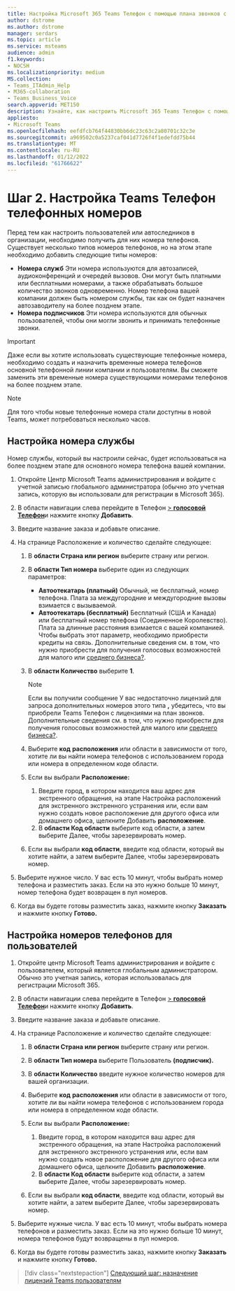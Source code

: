 ```yaml
---
title: Настройка Microsoft 365 Teams Телефон с помощью плана звонков с телефонными номерами
author: dstrome
ms.author: dstrome
manager: serdars
ms.topic: article
ms.service: msteams
audience: admin
f1.keywords:
- NOCSH
ms.localizationpriority: medium
MS.collection:
- Teams_ITAdmin_Help
- M365-collaboration
- Teams_Business_Voice
search.appverid: MET150
description: Узнайте, как настроить Microsoft 365 Teams Телефон с помощью телефонных номеров плана звонков для пользователей и служб в организации.
appliesto:
- Microsoft Teams
ms.openlocfilehash: eefdfcb764f44830bb6dc23c63c2a80701c32c3e
ms.sourcegitcommit: a969502c0a5237caf041d7726f4f1edefdd75b44
ms.translationtype: MT
ms.contentlocale: ru-RU
ms.lasthandoff: 01/12/2022
ms.locfileid: "61766622"
---
```

# <a name="step-2-set-up-teams-phone-phone-numbers"></a>Шаг 2. Настройка Teams Телефон телефонных номеров

Перед тем как настроить пользователей или автоследников в организации, необходимо получить для них номера телефонов. Существует несколько типов номеров телефонов, но на этом этапе необходимо добавить следующие типы номеров:

- **Номера служб** Эти номера используются для автозаписей, аудиоконференций и очередей вызовов. Они могут быть платными или бесплатными номерами, а также обрабатывать большое количество звонков одновременно. Номер телефона вашей компании должен быть номером службы, так как он будет назначен автозаводителу на более позднем этапе.
- **Номера подписчиков** Эти номера используются для обычных пользователей, чтобы они могли звонить и принимать телефонные звонки.

> [!IMPORTANT]
> Даже если вы хотите использовать существующие телефонные номера, необходимо создать и назначить временные номера телефонов основной телефонной линии компании и пользователям. Вы сможете заменить эти временные номера существующими номерами телефонов на более позднем этапе.

> [!NOTE]
> Для того чтобы новые телефонные номера стали доступны в новой Teams, может потребоваться несколько часов.

## <a name="set-up-a-service-number"></a>Настройка номера службы

Номер службы, который вы настроили сейчас, будет использоваться на более позднем этапе для основного номера телефона вашей компании.

1. Откройте Центр Microsoft Teams администрирования и войдите с учетной записью глобального администратора (обычно это учетная запись, которую вы использовали для регистрации в Microsoft 365).
2. В области навигации слева перейдите в Телефон <a href="https://admin.teams.microsoft.com/phone-numbers" target="_blank">   >  **голосовой Телефон**</a>и нажмите кнопку **Добавить**.
3. Введите название заказа и добавьте описание.
4. На странице Расположение и количество сделайте следующее:
    1. В **области Страна или регион** выберите страну или регион.
    2. В **области Тип номера** выберите один из следующих параметров:

        - **Автоотекатарь (платный)** Обычный, не бесплатный, номер телефона. Плата за междугородние и междугородние вызовы взимается с вызываемой.
        - **Автоотекатарь (бесплатный)** Бесплатный (США и Канада) или бесплатный номер телефона (Соединенное Королевство). Плата за длинные расстояния взимается с вашей компанией. Чтобы выбрать этот параметр, необходимо приобрести кредиты на связь. Дополнительные сведения см. в том, что нужно приобрести для получения голосовых возможностей для малого или [среднего бизнеса?](whats-business-voice.md).

    3. В **области Количество** выберите **1**.
        > [!NOTE]
        > Если вы получили сообщение У вас недостаточно лицензий для запроса дополнительных номеров этого типа **,** убедитесь, что вы приобрели Teams Телефон с лицензиями на план звонков. Дополнительные сведения см. в том, что нужно приобрести для получения голосовых возможностей для малого или [среднего бизнеса?](whats-business-voice.md).
    4. Выберите **код** **расположения** или области в зависимости от того, хотите ли вы найти номера телефонов с использованием города или номера в определенном коде области.
    5. Если вы выбрали **Расположение:**

        1. Введите город, в котором находится ваш [](set-up-emergency-locations.md) адрес для экстренного обращения, на этапе Настройка расположений для экстренного экстренного устранения или, если вам нужно создать новое расположение для другого офиса или домашнего офиса, щелкните Добавить **расположение**.
        2. В **области Код области** выберите код области, а затем выберите Далее, чтобы зарезервировать номер. 

    6. Если вы выбрали **код области**, введите код области, который вы хотите найти, а затем выберите Далее, чтобы зарезервировать номер. 

5. Выберите нужное число. У вас есть 10 минут, чтобы выбрать номер телефона и разместить заказ. Если на это нужно больше 10 минут, номер телефона будет возвращен в пул номеров.
6. Когда вы будете готовы разместить заказ, нажмите кнопку **Заказать** и нажмите кнопку **Готово.**

## <a name="set-up-phone-numbers-for-your-users"></a>Настройка номеров телефонов для пользователей

1. Откройте центр Microsoft Teams администрирования и войдите с пользователем, который является глобальным администратором. Обычно это учетная запись, которая использовалась для регистрации Microsoft 365.
2. В области навигации слева перейдите в Телефон <a href="https://admin.teams.microsoft.com/phone-numbers" target="_blank">   >  **голосовой Телефон**</a>и нажмите кнопку **Добавить**.
3. Введите название заказа и добавьте описание.
4. На странице Расположение и количество сделайте следующее:

    1. В **области Страна или регион** выберите страну или регион.
    2. В **области Тип номера** выберите Пользователь **(подписчик).**
    3. В **области Количество** введите нужное количество номеров для вашей организации.
    4. Выберите **код** **расположения** или области в зависимости от того, хотите ли вы найти номера телефонов с использованием города или номера в определенном коде области.
    5. Если вы выбрали **Расположение:**

        1. Введите город, в котором находится ваш [](set-up-emergency-locations.md) адрес для экстренного обращения, на этапе Настройка расположений для экстренного экстренного устранения или, если вам нужно создать новое расположение для другого офиса или домашнего офиса, щелкните Добавить **расположение**.
        2. В **области Код области** выберите код области, а затем выберите Далее, чтобы зарезервировать номер. 

    6. Если вы выбрали **код области**, введите код области, который вы хотите найти, а затем выберите Далее, чтобы зарезервировать номер. 
5. Выберите нужные числа. У вас есть 10 минут, чтобы выбрать номера телефонов и разместить заказ. Если на это нужно больше 10 минут, номера телефонов будут возвращены в пул номеров.
6. Когда вы будете готовы разместить заказ, нажмите кнопку **Заказать** и нажмите кнопку **Готово.**

> [!div class="nextstepaction"]
> [Следующий шаг: назначение лицензий Teams пользователям](set-up-licenses.md)
